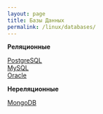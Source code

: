 ```yaml
---
layout: page
title: Базы Данных
permalink: /linux/databases/
---
```


**Реляционные**

[PostgreSQL](/linux/databases/postgresql/)  
[MySQL](/linux/databases/mysql/)  
[Oracle](http://oracle-dba.ru/database/installation/)  


**Нереляционные**

[MongoDB](/linux/databases/mongodb/)

